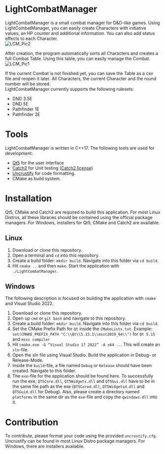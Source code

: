 # LightCombatManager
LightCombatManager is a small combat manager for D&D-like games. Using LightCombatManager, you can easily create Characters with initiative values, an HP counter and additional information. You can also add status effects to each Character.\
![LCM_Pic2](https://user-images.githubusercontent.com/15110943/164336549-e2a12841-0994-49c5-a53d-ee84ab6657f2.png)


After creation, the program automatically sorts all Characters and creates a full Combat Table. Using this table, you can easily manage the Combat. \
![LCM_Pic1](https://user-images.githubusercontent.com/15110943/164336625-1a716475-dea0-4743-a1bb-66dd9db655aa.png)


If the current Combat is not finished yet, you can save the Table as a csv file and reopen it later. All Characters, the current Character and the round number will be stored.\
LightCombatManager currently supports the following rulesets:
* DND 3.5E
* DND 5E
* Pathfinder 1E
* Pathfinder 2E

# Tools
LightCombatManager is written in C++17. The following tools are used for development:
* [Qt5](https://www.qt.io/) for the user interface
* [Catch2](https://github.com/catchorg/Catch2) for Unit testing ([Catch2 license](https://github.com/catchorg/Catch2/blob/devel/LICENSE.txt))
* [Uncrustify](https://github.com/uncrustify/uncrustify) for code formatting.
* CMake as build system.

# Installation

Qt5, CMake and Catch2 are required to build this application. For most Linux Distros, all these libraries should be contained using the official package managers. 
For Windows, installers for Qt5, CMake and Catch2 are available.

## Linux

1. Download or clone this repository.
2. Open a terminal and `cd` into this repository.
3. Create a build folder: `mkdir build`. Navigate into this folder via `cd build`.
4. Hit `cmake ..` and then `make`. Start the application with `./LightCombatManager`.

## Windows

The following description is focused on building the application with `cmake` and Visual Studio 2022.

1. Download or clone this repository.
2. Open up `cmd` or `git bash` and navigate to this repository. 
3. Create a build folder: `mkdir build`. Navigate into this folder via `cd build`.
4. Set the CMake Prefix Path for `Qt` inside the `CMakeLists.txt`. Example: `set(CMAKE_PREFIX_PATH "C:\\Qt\\5.15.1\\msvc2019_64\\")` for `Qt 5.15` and `msvc compiler`
5. Hit `cmake.exe -G “Visual Studio 17 2022” -A x64 ..`. This will create an `sln`-file. 
6. Open the sln file using Visual Studio. Build the application in Debug- or Release-Mode.
7. Inside the `build`-file, a file named `Debug` or `Release` should have been created. Navigate to this folder.
8. The `exe`-file for the application should be found here. To successfully run the exe, `QT5Core.dll`, `QT5Widgets.dll` and `QT5Gui.dll` 
   have to be in the same file path as the exe (`QT5Cored.dll`, `QT5Widgetsd.dll` and `QT5Guid.dll` for Debug). Also, please create a directory named
   `platforms` in the same dir as the `exe`-file and copy the `qwindows.dll` into it. 
   
# Contribution

To contribute, please format your code using the provided `uncrustify.cfg`. Uncrustify can be found in most Linux Distro package managers. 
For Windows, there are installers available.
